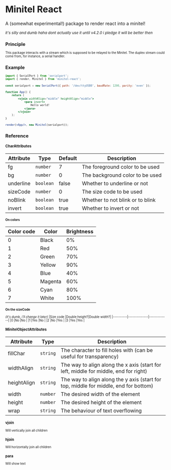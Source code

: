 # Minitel React

A (somewhat experimental!) package to render react into a minitel!

<small>*it's silly and dumb haha dont actually use it until v4.2.0 i pledge it will be better then*<small>

## Principle

This package interacts with a stream which is supposed to be relayed to the Minitel. The duplex stream could come from, for instance, a serial handler.

## Example

```jsx
import { SerialPort } from 'serialport';
import { render, Minitel } from 'minitel-react';

const serialport = new SerialPort({ path: '/dev/ttyUSB0', baudRate: 1200, parity: 'even' });

function App() {
    return (
        <vjoin widthAlign="middle" heightAlign="middle">
            <para invert>
                Hello world!
            </para>
        </vjoin>
    );
}

render(<App/>, new Minitel(serialport));
```

## Reference

### CharAttributes

|Attribute  |Type     |Default|Description                     |
|-----------|---------|-------|--------------------------------|
|fg         |`number` |7      |The foreground color to be used |
|bg         |`number` |0      |The background color to be used |
|underline  |`boolean`|false  |Whether to underline or not     |
|sizeCode   |`number` |0      |The size code to be used        |
|noBlink    |`boolean`|true   |Whether to not blink or to blink|
|invert     |`boolean`|true   |Whether to invert or not        |

#### On colors
|Color code|Color  |Brightness|
|----------|-------|----------|
|0         |Black  |0%        |
|1         |Red    |50%       |
|2         |Green  |70%       |
|3         |Yellow |90%       |
|4         |Blue   |40%       |
|5         |Magenta|60%       |
|6         |Cyan   |80%       |
|7         |White  |100%      |

#### On the sizeCode
*(it's dumb, i'll change it later)*
|Size code |Double height?|Double width?|
|----------|--------------|-------------|
|0         |No            |No           |
|1         |Yes           |No           |
|2         |No            |Yes          |
|3         |Yes           |Yes          |

### MinitelObjectAttributes
|Attribute  |Type    |Description                                                                         |
|-----------|--------|------------------------------------------------------------------------------------|
|fillChar   |`string`|The character to fill holes with (can be useful for transparency)                   |
|widthAlign |`string`|The way to align along the x axis (start for left, middle for middle, end for right)|
|heightAlign|`string`|The way to align along the y axis (start for top, middle for middle, end for bottom)|
|width      |`number`|The desired width of the element                                                    |
|height     |`number`|The desired height of the element                                                   |
|wrap       |`string`|The behaviour of text overflowing                                                   |


### vjoin
Will vertically join all children

### hjoin
Will horizontally join all children

### para
Will show text
